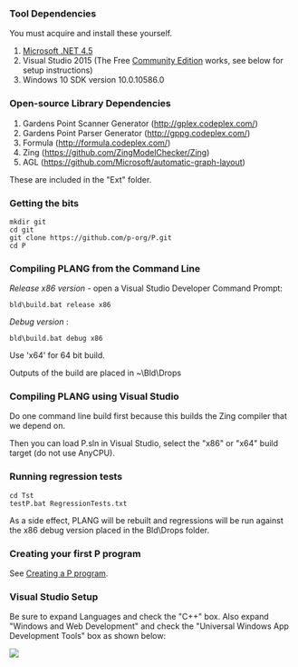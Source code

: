 ### Tool Dependencies
You must acquire and install these yourself.

1. [Microsoft .NET 4.5](http://www.microsoft.com/en-us/download/details.aspx?id=30653)
2. Visual Studio 2015 (The Free [Community Edition](https://www.microsoft.com/en-us/download/details.aspx?id=48146) works, see below for setup instructions)
3. Windows 10 SDK version 10.0.10586.0

### Open-source Library Dependencies

1. Gardens Point Scanner Generator (http://gplex.codeplex.com/)
2. Gardens Point Parser Generator (http://gppg.codeplex.com/)
3. Formula (http://formula.codeplex.com/)
4. Zing (https://github.com/ZingModelChecker/Zing)
5. AGL (https://github.com/Microsoft/automatic-graph-layout)

These are included in the "Ext" folder.

### Getting the bits

   `mkdir git`  
    `cd git`  
    `git clone https://github.com/p-org/P.git`  
    `cd P`

### Compiling PLANG from the Command Line

_Release x86 version_ - open a Visual Studio Developer Command Prompt:

`bld\build.bat release x86`

_Debug version_ :

`bld\build.bat debug x86`

Use 'x64' for 64 bit build.

Outputs of the build are placed in ~\Bld\Drops

### Compiling PLANG using Visual Studio

Do one command line build first because this builds the Zing compiler that we depend on.

Then you can load P.sln in Visual Studio, select the "x86" or "x64" build target (do not use AnyCPU).

### Running regression tests

`cd Tst`  
`testP.bat RegressionTests.txt`

As a side effect, PLANG will be rebuilt and 
regressions will be run against the x86 debug version placed in the Bld\Drops folder.

### Creating your first P program

See [Creating a P program](https://github.com/p-org/P/wiki/Creating-a-P-Program).

### Visual Studio Setup

Be sure to expand Languages and check the "C++" box.  Also expand "Windows and Web Development" and check the "Universal Windows App Development Tools" box as shown below:

![](https://github.com/p-org/P/wiki/images/vssetup.png)


